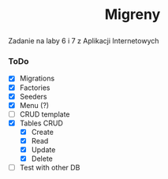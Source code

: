 # <p align="center">Migreny</p>

Zadanie na laby 6 i 7 z Aplikacji Internetowych

### ToDo
- [x] Migrations
- [x] Factories
- [x] Seeders 
- [x] Menu (?)
- [ ] CRUD template
- [x] Tables CRUD
  - [x] Create 
  - [x] Read
  - [x] Update
  - [x] Delete
- [ ] Test with other DB